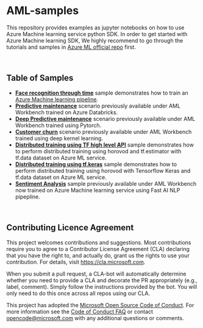# AML-samples

This repository provides examples as jupyter notebooks on how to use Azure Machine learning service python SDK.
In order to get started with Azure Machine learning SDK, We highly recommend to go through the tutorials and samples in [Azure ML official repo](https://github.com/Azure/MachineLearningNotebooks) first.


<br>

## Table of Samples

* **[Face recognition through time](https://github.com/Azure/AMLSamples/tree/master/facereco)** sample demonstrates how to train an [Azure Machine learning pipeline](https://docs.microsoft.com/en-us/azure/machine-learning/service/concept-ml-pipelines).
* **[Predictive maintenance](https://github.com/Azure/AMLSamples/tree/master/predictive_maintenance)** scenario previously available under AML Workbench trained on Azure Databricks.
* **[Deep Predictive maintenance](https://github.com/Azure/AMLSamples/tree/master/deep_predictive_maintenance)** scenario previously available under AML Workbench trained using Pytorch.
* **[Customer churn](https://github.com/Azure/AMLSamples/tree/master/customer_churn)** scenario previously available under AML Workbench trained using deep kernel learning.
* **[Distributed training using TF high level API](https://github.com/Azure/AMLSamples/tree/master/tf_estimator_horovod)** sample demonstrates how to perform distributed training using horovod and tf.estimator with tf.data dataset on Azure ML service.
* **[Distributed training using tf.keras](https://github.com/Azure/AMLSamples/tree/master/keras_horovod)** sample demonstrates how to perform distributed training using horovod with Tensorflow Keras and tf.data dataset on Azure ML service.
* **[Sentiment Analysis](https://github.com/Azure/AMLSamples/tree/master/sentiment_analysis)** sample previously available under AML Workbench now trained on Azure Machine learning service using Fast AI NLP pipepline.

<br>


## Contributing Licence Agreement

This project welcomes contributions and suggestions.  Most contributions require you to agree to a
Contributor License Agreement (CLA) declaring that you have the right to, and actually do, grant us
the rights to use your contribution. For details, visit https://cla.microsoft.com.

When you submit a pull request, a CLA-bot will automatically determine whether you need to provide
a CLA and decorate the PR appropriately (e.g., label, comment). Simply follow the instructions
provided by the bot. You will only need to do this once across all repos using our CLA.

This project has adopted the [Microsoft Open Source Code of Conduct](https://opensource.microsoft.com/codeofconduct/).
For more information see the [Code of Conduct FAQ](https://opensource.microsoft.com/codeofconduct/faq/) or
contact [opencode@microsoft.com](mailto:opencode@microsoft.com) with any additional questions or comments.
